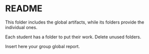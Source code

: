 # README #

This folder includes the global artifacts, while its folders provide the individual ones.

Each student has a folder to put their work. Delete unused folders.

Insert here your group global report.